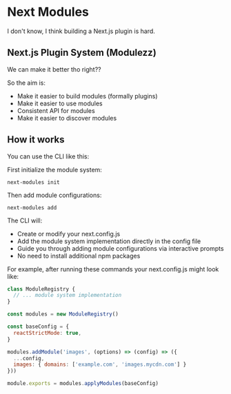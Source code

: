 # Next Modules

I don't know, I think building a Next.js plugin is hard.

## Next.js Plugin System (Modulezz)

We can make it better tho right??

So the aim is:

- Make it easier to build modules (formally plugins)
- Make it easier to use modules
- Consistent API for modules
- Make it easier to discover modules

## How it works

You can use the CLI like this:

First initialize the module system:

`next-modules init`

Then add module configurations:

`next-modules add`

The CLI will:

- Create or modify your next.config.js
- Add the module system implementation directly in the config file
- Guide you through adding module configurations via interactive prompts
- No need to install additional npm packages

For example, after running these commands your next.config.js might look like:

```javascript
class ModuleRegistry {
  // ... module system implementation
}

const modules = new ModuleRegistry()

const baseConfig = {
  reactStrictMode: true,
}

modules.addModule('images', (options) => (config) => ({
  ...config,
  images: { domains: ['example.com', 'images.mycdn.com'] }
}))

module.exports = modules.applyModules(baseConfig)
```
